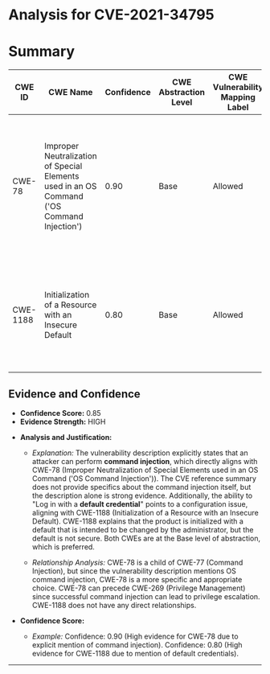 # Analysis for CVE-2021-34795

# Summary
| CWE ID | CWE Name | Confidence | CWE Abstraction Level | CWE Vulnerability Mapping Label | CWE-Vulnerability Mapping Notes |
|---|---|---|---|---|---|
| CWE-78 | Improper Neutralization of Special Elements used in an OS Command ('OS Command Injection') | 0.90 | Base | Allowed | Primary CWE: The vulnerability description explicitly mentions **command injection**, and the CVE summary details the ability to execute commands. |
| CWE-1188 | Initialization of a Resource with an Insecure Default | 0.80 | Base | Allowed | Secondary CWE: The vulnerability involves logging in with a **default credential**, indicating an insecure default configuration. |

## Evidence and Confidence

*   **Confidence Score:** 0.85
*   **Evidence Strength:** HIGH

- **Analysis and Justification:**  
  - *Explanation:* The vulnerability description explicitly states that an attacker can perform **command injection**, which directly aligns with CWE-78 (Improper Neutralization of Special Elements used in an OS Command ('OS Command Injection')). The CVE reference summary does not provide specifics about the command injection itself, but the description alone is strong evidence. Additionally, the ability to "Log in with a **default credential**" points to a configuration issue, aligning with CWE-1188 (Initialization of a Resource with an Insecure Default). CWE-1188 explains that the product is initialized with a default that is intended to be changed by the administrator, but the default is not secure. Both CWEs are at the Base level of abstraction, which is preferred.

  - *Relationship Analysis:* CWE-78 is a child of CWE-77 (Command Injection), but since the vulnerability description mentions OS command injection, CWE-78 is a more specific and appropriate choice. CWE-78 can precede CWE-269 (Privilege Management) since successful command injection can lead to privilege escalation. CWE-1188 does not have any direct relationships.

- **Confidence Score:**  
  - *Example:* Confidence: 0.90 (High evidence for CWE-78 due to explicit mention of command injection). Confidence: 0.80 (High evidence for CWE-1188 due to mention of default credentials).

---